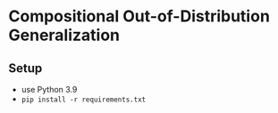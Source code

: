 # Compositional Out-of-Distribution Generalization
## Setup
- use Python 3.9
- `pip install -r requirements.txt`